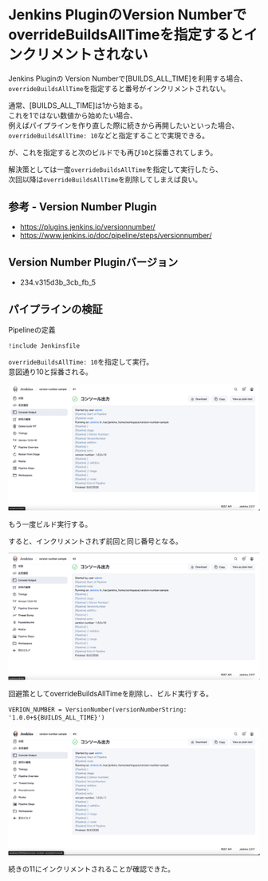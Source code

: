 # Jenkins PluginのVersion NumberでoverrideBuildsAllTimeを指定するとインクリメントされない

Jenkins Pluginの Version Numberで[BUILDS_ALL_TIME]を利用する場合、  
`overrideBuildsAllTime`を指定すると番号がインクリメントされない。

通常、[BUILDS_ALL_TIME]は1から始まる。  
これを1ではない数値から始めたい場合、  
例えばパイプラインを作り直した際に続きから再開したいといった場合、   
`overrideBuildsAllTime: 10`などと指定することで実現できる。  

が、これを指定すると次のビルドでも再び`10`と採番されてしまう。

解決策としては一度`overrideBuildsAllTime`を指定して実行したら、  
次回以降は`overrideBuildsAllTime`を削除してしまえば良い。

## 参考 - Version Number Plugin
- https://plugins.jenkins.io/versionnumber/
- https://www.jenkins.io/doc/pipeline/steps/versionnumber/

## Version Number Pluginバージョン
- 234.v315d3b_3cb_fb_5

## パイプラインの検証

Pipelineの定義
```jenkinsfile
!include Jenkinsfile
```

`overrideBuildsAllTime: 10`を指定して実行。  
意図通り10と採番される。

<img src="./README-images/version-number-output-1.png">

もう一度ビルド実行する。

すると、インクリメントされず前回と同じ番号となる。

<img src="./README-images/version-number-output-2.png">

回避策としてoverrideBuildsAllTimeを削除し、ビルド実行する。

```jenkinsfile
VERION_NUMBER = VersionNumber(versionNumberString: '1.0.0+${BUILDS_ALL_TIME}')
```

<img src="./README-images/version-number-output-3.png">

続きの11にインクリメントされることが確認できた。

